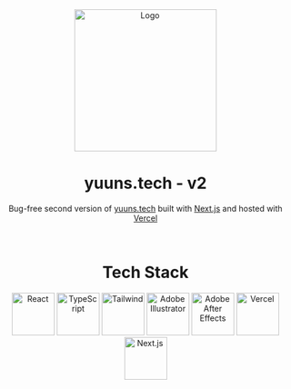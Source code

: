 <div align="center">
  <a href="https://www.yuuns.tech" target="_blank"><img alt="Logo" src="https://user-images.githubusercontent.com/42357900/224476515-f035b8a0-b821-4667-a14b-5e41f480f36e.gif" width="250" /></a>
</div>
<h1 align="center">
  yuuns.tech - v2
</h1>
<p align="center">
  Bug-free second version of <a href="https://www.yuuns.tech" target="_blank">yuuns.tech</a> built with <a href="https://nextjs.org/" target="_blank">Next.js</a> and hosted with <a href="https://vercel.com/" target="_blank">Vercel</a>
</p>
<br/>
<h1 align="center">
  Tech Stack
</h1>
<div align="center">
  <img alt="React" src="https://user-images.githubusercontent.com/42357900/218828330-592fc93d-d58f-4c78-95dd-4c48967a1619.png" height="75" />
  <img alt="TypeScript" src="https://user-images.githubusercontent.com/42357900/218827976-5f27e84e-577e-4578-b04a-8de12246274e.png" height="75" />
  <img alt="Tailwind" src="https://user-images.githubusercontent.com/42357900/218828205-2228cc0e-8cdc-4f6a-9dd8-a5793dd8ffe9.svg" width="75" />
  <img alt="Adobe Illustrator" src="https://user-images.githubusercontent.com/42357900/223562794-fdc135cc-08cd-49d5-8e0e-823ece1573cf.png" height="75" />
  <img alt="Adobe After Effects" src="https://user-images.githubusercontent.com/42357900/223562864-44fc1ce7-b969-4b47-b4ec-39a024f09f9c.png" height="75" />
  <img alt="Vercel" src="https://user-images.githubusercontent.com/42357900/219872747-281e8987-9cbd-4cd9-b068-f0e8e23ad2bf.png" height="75" />
  <img alt="Next.js" src="https://user-images.githubusercontent.com/42357900/218829328-e4d13281-93bf-488d-a36e-29a8c44580e1.svg" height="75" />
</div>

